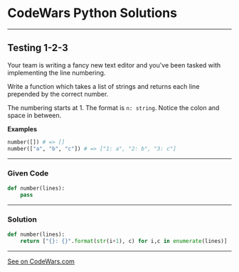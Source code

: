 # CodeWars Python Solutions

---

## Testing 1-2-3

Your team is writing a fancy new text editor and you've been tasked with implementing the line numbering.

Write a function which takes a list of strings and returns each line prepended by the correct number.

The numbering starts at 1. The format is `n: string`. Notice the colon and space in between.


**Examples**


```python
number([]) # => []
number(["a", "b", "c"]) # => ["1: a", "2: b", "3: c"]
```


---

### Given Code


```python
def number(lines):
    pass
```

---

### Solution


```python
def number(lines):
    return ["{}: {}".format(str(i+1), c) for i,c in enumerate(lines)]
```

---


[See on CodeWars.com](https://www.codewars.com/kata/54bf85e3d5b56c7a05000cf9)
